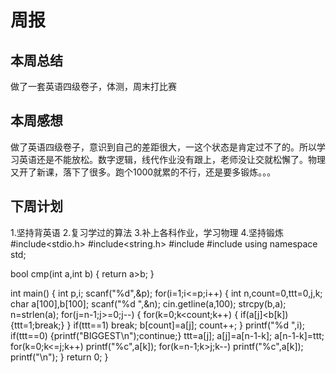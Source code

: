 # 周报

## 本周总结

做了一套英语四级卷子，体测，周末打比赛

## 本周感想

做了英语四级卷子，意识到自己的差距很大，一这个状态是肯定过不了的。所以学习英语还是不能放松。数字逻辑，线代作业没有跟上，老师没让交就松懈了。物理又开了新课，落下了很多。跑个1000就累的不行，还是要多锻炼。。。

## 下周计划

1.坚持背英语
2.复习学过的算法
3.补上各科作业，学习物理
4.坚持锻炼
#include<stdio.h>
#include<string.h>
#include<iostream>
#include<algorithm>
using namespace std;

bool cmp(int a,int b)
{
    return a>b;
}

int main()
{
    int p,i;
    scanf("%d",&p);
    for(i=1;i<=p;i++)
    {
        int n,count=0,ttt=0,j,k;
        char a[100],b[100];
        scanf("%d ",&n);
        cin.getline(a,100);
        strcpy(b,a);
        n=strlen(a);
        for(j=n-1;j>=0;j--)
        {
            for(k=0;k<count;k++)
            {
                if(a[j]<b[k])
                {ttt=1;break;}
            }
            if(ttt==1)
                break;
            b[count]=a[j];
            count++;
        }
        printf("%d ",i);
        if(ttt==0)
        {printf("BIGGEST\n");continue;}
        ttt=a[j];
        a[j]=a[n-1-k];
        a[n-1-k]=ttt;
        for(k=0;k<=j;k++)
            printf("%c",a[k]);
        for(k=n-1;k>j;k--)
            printf("%c",a[k]);
        printf("\n");
    }
    return 0;
}

